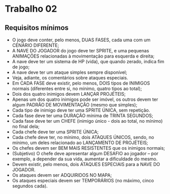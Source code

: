 # Trabalho 02

## Requisitos mínimos 
- O jogo deve conter, pelo menos, DUAS FASES, cada uma com um CENÁRIO DIFERENTE;
- A NAVE DO JOGADOR do jogo deve ter SPRITE, e uma pequenas ANIMAÇÕES relacionadas à movimentação para esquerda e direita;
- A nave deve ter um sistema de HP (vida), que quando zerado, indica fim de jogo;
- A nave deve ter um ataque simples sempre disponível;
- Veja, adiante, os comentários sobre ataques especiais.
- Em CADA FASE deve existir, pelo menos, DOIS tipos de INIMIGOS normais (diferentes entre si, no mínimo, quatro tipos ao total);
- Dois dos quatro inimigos devem LANÇAR PROJÉTEIS;
- Apenas um dos quatro inimigos pode ser imóvel, os outros devem ter algum PADRÃO DE MOVIMENTAÇÃO (mesmo que simples);
- Cada tipo de inimigo deve ter uma SPRITE ÚNICA, sem repetição.
- Cada fase deve ter uma DURAÇÃO mínima de TRINTA SEGUNDOS;
- Cada fase deve ter um CHEFE (inimigo único - dois ao total, no mínimo) no final dela;
- Cada chefe deve ter uma SPRITE ÚNICA;
- Cada chefe deve ter, no mínimo, dois ATAQUES ÚNICOS, sendo, no mínimo, um deles relacionado ao LANÇAMENTO DE PROJÉTEIS;
- Os chefes devem ser BEM MAIS RESISTENTES que os inimigos normais;
- (Subjetivo) O chefe deve apresentar algum DESAFIO ao jogador – por exemplo, a depender da sua vida, aumentar a dificuldade do mesmo.
- Devem existir, pelo menos, dois ATAQUES ESPECIAIS para a NAVE DO JOGADOR.
- Os ataques devem ser ADQUIRIDOS NO MAPA;
- Os ataques especiais devem ser TEMPORÁRIOS (no máximo, cinco segundos cada).
